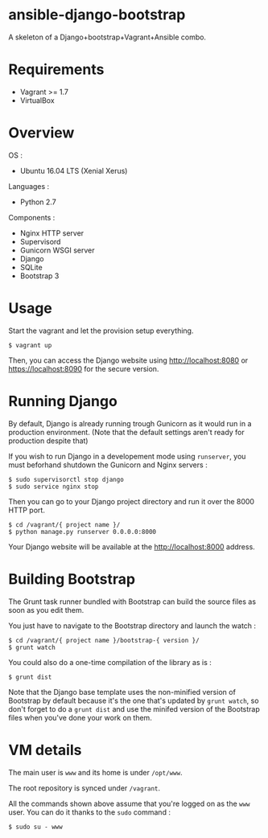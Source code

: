 # ansible-django-bootstrap

A skeleton of a Django+bootstrap+Vagrant+Ansible combo.

# Requirements

* Vagrant >= 1.7
* VirtualBox

# Overview

OS :
* Ubuntu 16.04 LTS (Xenial Xerus)

Languages :
* Python 2.7

Components :
* Nginx HTTP server
* Supervisord
* Gunicorn WSGI server
* Django
* SQLite
* Bootstrap 3

# Usage

Start the vagrant and let the provision setup everything.

	$ vagrant up

Then, you can access the Django website using <http://localhost:8080> or <https://localhost:8090> for the secure version.

# Running Django

By default, Django is already running trough Gunicorn as it would run in a production environment. (Note that the default settings aren't ready for production despite that)

If you wish to run Django in a developement mode using `runserver`, you must beforhand shutdown the Gunicorn and Nginx servers :

	$ sudo supervisorctl stop django
	$ sudo service nginx stop

Then you can go to your Django project directory and run it over the 8000 HTTP port.

	$ cd /vagrant/{ project name }/
	$ python manage.py runserver 0.0.0.0:8000

Your Django website will be available at the <http://localhost:8000> address.

# Building Bootstrap

The Grunt task runner bundled with Bootstrap can build the source files as soon as you edit them.

You just have to navigate to the Bootstrap directory and launch the watch :

	$ cd /vagrant/{ project name }/bootstrap-{ version }/
	$ grunt watch

You could also do a one-time compilation of the library as is :

	$ grunt dist

Note that the Django base template uses the non-minified version of Bootstrap by default because it's the one that's updated by `grunt watch`, so don't forget to do a `grunt dist` and use the minifed version of the Bootstrap files when you've done your work on them.

# VM details

The main user is `www` and its home is under `/opt/www`.

The root repository is synced under `/vagrant`.

All the commands shown above assume that you're logged on as the `www` user. You can do it thanks to the `sudo` command :

	$ sudo su - www
